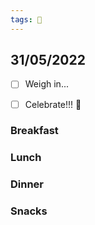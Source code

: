 ```yaml
---
tags: 📆
---
```


31/05/2022
---

- [ ] Weigh in...
- [ ] Celebrate!!! 🥇


### Breakfast


### Lunch


### Dinner


### Snacks


